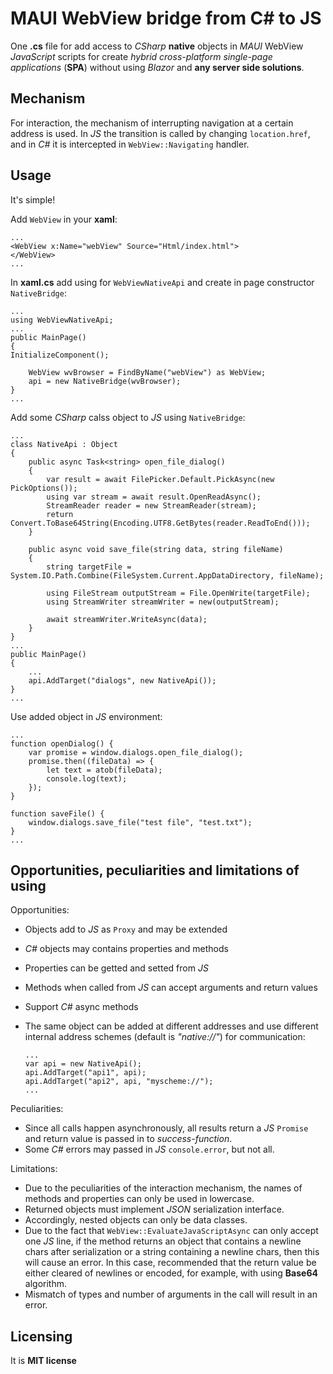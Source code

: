 # MAUI WebView bridge from C# to JS

One **.cs** file for add access to *CSharp* **native** objects in *MAUI* WebView *JavaScript* scripts for create *hybrid* *cross-platform* *single-page applications* (**SPA**) without using *Blazor* and **any server side solutions**.

## Mechanism

For interaction, the mechanism of interrupting navigation at a certain address is used. In *JS* the transition is called by changing `location.href`, and in *C#* it is intercepted in `WebView::Navigating` handler.

## Usage

It's simple!

Add `WebView` in your **xaml**:

    ...
    <WebView x:Name="webView" Source="Html/index.html">
    </WebView>
    ...

In **xaml.cs** add using for `WebViewNativeApi` and create in page constructor `NativeBridge`:

    ...
    using WebViewNativeApi;
    ...
    public MainPage()
    {
	InitializeComponent();

        WebView wvBrowser = FindByName("webView") as WebView;
        api = new NativeBridge(wvBrowser);
    }
    ...
    
Add some *CSharp* calss object to *JS* using `NativeBridge`:

    ...
    class NativeApi : Object
    {
        public async Task<string> open_file_dialog()
        {
            var result = await FilePicker.Default.PickAsync(new PickOptions());
            using var stream = await result.OpenReadAsync();
            StreamReader reader = new StreamReader(stream);
            return Convert.ToBase64String(Encoding.UTF8.GetBytes(reader.ReadToEnd()));
        }

        public async void save_file(string data, string fileName)
        {
            string targetFile = System.IO.Path.Combine(FileSystem.Current.AppDataDirectory, fileName);

            using FileStream outputStream = File.OpenWrite(targetFile);
            using StreamWriter streamWriter = new(outputStream);

            await streamWriter.WriteAsync(data);
        }
    }
    ...
    public MainPage()
    {
        ...
        api.AddTarget("dialogs", new NativeApi());
    }
    ...

Use added object in *JS* environment:

    ...
    function openDialog() {
        var promise = window.dialogs.open_file_dialog();
        promise.then((fileData) => {
            let text = atob(fileData);
            console.log(text);
        });
    }

    function saveFile() {
        window.dialogs.save_file("test file", "test.txt");
    }
    ...

## Opportunities, peculiarities and limitations of using

Opportunities:

 - Objects add to *JS* as `Proxy` and may be extended
 - *C#* objects may contains properties and methods
 - Properties can be getted and setted from *JS*
 - Methods when called from *JS* can accept arguments and return values
 - Support *C#* async methods
 - The same object can be added at different addresses and use different internal address schemes (default is *"native://"*) for communication:
 
       ...
       var api = new NativeApi();
       api.AddTarget("api1", api);
       api.AddTarget("api2", api, "myscheme://");
       ...

Peculiarities:

 - Since all calls happen asynchronously, all results return a *JS* `Promise` and return value is passed in to *success-function*.
 - Some *C#* errors may passed in *JS* `console.error`, but not all.
 
Limitations:

 - Due to the peculiarities of the interaction mechanism, the names of methods and properties can only be used in lowercase.
 - Returned objects must implement *JSON* serialization interface.
 - Accordingly, nested objects can only be data classes.
 - Due to the fact that `WebView::EvaluateJavaScriptAsync` can only accept one *JS* line, if the method returns an object that contains a newline chars after serialization or a string containing a newline chars, then this will cause an error. In this case, recommended that the return value be either cleared of newlines or encoded, for example, with using **Base64** algorithm.
 - Mismatch of types and number of arguments in the call will result in an error.
 
## Licensing

It is **MIT license**
